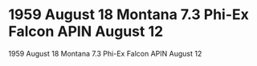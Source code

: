 # 1959 August 18             Montana                       7.3          Phi-Ex Falcon APIN August 12

1959 August 18             Montana                       7.3          Phi-Ex Falcon APIN August 12
